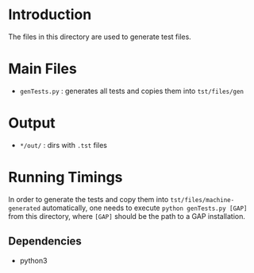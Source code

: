 # Introduction
The files in this directory are used to generate test files.

# Main Files
- `genTests.py` : generates all tests and copies them into `tst/files/gen`

# Output
- `*/out/` : dirs with `.tst` files

# Running Timings
In order to generate the tests and copy them into `tst/files/machine-generated` automatically, one needs to execute `python genTests.py [GAP]` from this directory, where `[GAP]` should be the path to a GAP installation.

## Dependencies
- python3
